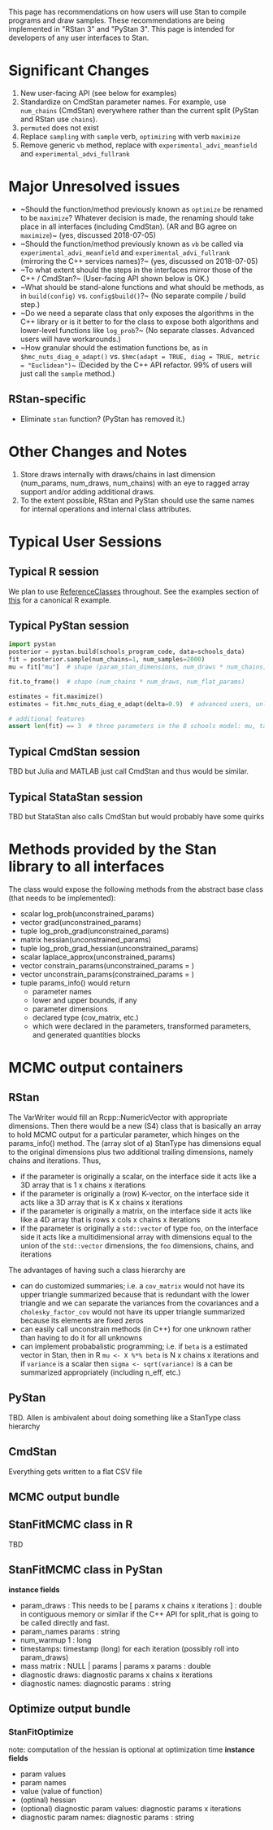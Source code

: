 This page has recommendations on how users will use Stan to compile programs and draw samples. These recommendations are being implemented in "RStan 3" and "PyStan 3". This page is intended for developers of any user interfaces to Stan.

# Significant Changes
1. New user-facing API (see below for examples)
2. Standardize on CmdStan parameter names. For example, use ``num_chains`` (CmdStan) everywhere rather than the current split (PyStan and RStan use ``chains``).
3. ``permuted`` does not exist
4. Replace ``sampling`` with ``sample`` verb, ``optimizing`` with verb ``maximize``
5. Remove generic ``vb`` method, replace with ``experimental_advi_meanfield`` and ``experimental_advi_fullrank``

# Major Unresolved issues

* ~Should the function/method previously known as ``optimize`` be renamed to be ``maximize``? Whatever decision is made, the renaming should take place in all interfaces (including CmdStan). (AR and BG agree on ``maximize``)~ (yes, discussed 2018-07-05)
* ~Should the function/method previously known as ``vb`` be called via ``experimental_advi_meanfield`` and ``experimental_advi_fullrank`` (mirroring the C++ services names)?~ (yes, discussed on 2018-07-05)
* ~To what extent should the steps in the interfaces mirror those of the C++ / CmdStan?~ (User-facing API shown below is OK.)
* ~What should be stand-alone functions and what should be methods, as in `build(config)` vs. `config$build()`?~ (No separate compile / build step.)
* ~Do we need a separate class that only exposes the algorithms in the C++ library or is it better to for the class to expose both algorithms and lower-level functions like `log_prob`?~ (No separate classes. Advanced users will have workarounds.)
* ~How granular should the estimation functions be, as in `$hmc_nuts_diag_e_adapt()` vs. `$hmc(adapt = TRUE, diag = TRUE, metric = "Euclidean")`~ (Decided by the C++ API refactor. 99% of users will just call the ``sample`` method.)

## RStan-specific 
* Eliminate ``stan`` function? (PyStan has removed it.)

# Other Changes and Notes
1. Store draws internally with draws/chains in last dimension (num_params, num_draws, num_chains) with an eye to ragged array support and/or adding additional draws.
2. To the extent possible, RStan and PyStan should use the same names for internal operations and internal class attributes.

# Typical User Sessions

## Typical R session
We plan to use [ReferenceClasses](http://stat.ethz.ch/R-manual/R-devel/library/methods/html/refClass.html) throughout. See the examples section of [this](https://github.com/stan-dev/rstan/blob/develop/rstan3/R/rstan.R) for a canonical R example.

## Typical PyStan session
```python
import pystan
posterior = pystan.build(schools_program_code, data=schools_data)
fit = posterior.sample(num_chains=1, num_samples=2000)
mu = fit["mu"]  # shape (param_stan_dimensions, num_draws * num_chains) NEW!

fit.to_frame()  # shape (num_chains * num_draws, num_flat_params)

estimates = fit.maximize()
estimates = fit.hmc_nuts_diag_e_adapt(delta=0.9)  # advanced users, unlikely to use

# additional features
assert len(fit) == 3  # three parameters in the 8 schools model: mu, tau, eta
```

## Typical CmdStan session

TBD but Julia and MATLAB just call CmdStan and thus would be similar.

## Typical StataStan session

TBD but StataStan also calls CmdStan but would probably have some quirks

# Methods provided by the Stan library to all interfaces

The class would expose the following methods from the abstract base class (that needs to be implemented):

- scalar log_prob(unconstrained_params)
- vector grad(unconstrained_params)
- tuple  log_prob_grad(unconstrained_params)
- matrix hessian(unconstrained_params)
- tuple  log_prob_grad_hessian(unconstrained_params)
- scalar laplace_approx(unconstrained_params)
- vector constrain_params(unconstrained_params = <vector>)
- vector unconstrain_params(constrained_params = <vector>)
- tuple  params_info() would return
    - parameter names
    - lower and upper bounds, if any
    - parameter dimensions
    - declared type (cov_matrix, etc.)
    - which were declared in the parameters, transformed parameters, and generated quantities blocks
 
# MCMC output containers

## RStan

The VarWriter would fill an Rcpp::NumericVector with appropriate dimensions. Then there would be a new (S4) class that is basically an array to hold MCMC output for a particular parameter, which hinges on the params_info() method. The (array slot of a) StanType has dimensions equal to the original dimensions plus two additional trailing dimensions, namely chains and iterations. Thus,
- if the parameter is originally a scalar, on the interface side it acts like a 3D array that is 1 x chains x iterations
- if the parameter is originally a (row) K-vector, on the interface side it acts like a 3D array that is K  x chains x iterations
- if the parameter is originally a matrix, on the interface side it acts like like a 4D array that is rows x cols x chains x iterations
- if the parameter is originally a ``std::vector`` of type ``foo``, on the interface side it acts like a multidimensional array with dimensions equal to the union of the ``std::vector`` dimensions, the ``foo`` dimensions, chains, and iterations

The advantages of having such a class hierarchy are
- can do customized summaries; i.e. a ``cov_matrix`` would not have its upper triangle summarized because that is redundant with the lower triangle and we can separate the variances from the covariances and a ``cholesky_factor_cov`` would not have its upper triangle summarized because its elements are fixed zeros
- can easily call unconstrain methods (in C++) for one unknown rather than having to do it for all unknowns
- can implement probabalistic programming; i.e. if ``beta`` is a estimated vector in Stan, then in R ``mu <- X %*% beta`` is N x chains x iterations and if ``variance`` is a scalar then ``sigma <- sqrt(variance)`` is a can be summarized appropriately (including n_eff, etc.)

## PyStan

TBD. Allen is ambivalent about doing something like a StanType class hierarchy

## CmdStan

Everything gets written to a flat CSV file

## MCMC output bundle

## StanFitMCMC class in R

TBD

## StanFitMCMC class in PyStan

**instance fields**
- param_draws : This needs to be [ params x chains x iterations ] : double in contiguous memory or similar if the C++ API for split_rhat is going to be called directly and fast.
- param_names  params : string
- num_warmup 1 : long
- timestamps: timestamp (long) for each iteration (possibly roll into param_draws)
- mass matrix : NULL | params | params x params : double
- diagnostic draws: diagnostic params x chains x iterations 
- diagnostic names: diagnostic params : string


## Optimize output bundle

### StanFitOptimize
note: computation of the hessian is optional at optimization time
**instance fields**
- param values
- param names
- value (value of function)
- (optinal) hessian
- (optional) diagnostic param values: diagnostic params x iterations
- diagnostic param names: diagnostic params : string

